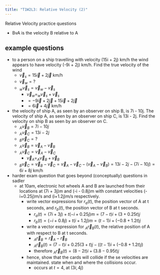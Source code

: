 ```yaml
---
title: "T1W2L3: Relative Velocity (2)"
---
```


Relative Velocity practice questions

- BvA is the velocity B relative to A

## example questions

- to a person on a ship travelling with velocity (15i + 2j) km/h the wind appears to have velocity (-9i + 2j) km/h. Find the true velocity of the wind
  - $\vec{v}_{s} = 15\vec{i} + 2\vec{j}$ km/h
  - $\vec{v}_{w}=?$
  - $_{w}\vec{v}_{s}=\vec{v}_{w}-\vec{v}_{s}$
    - $\vec{v}_{w}=_{w}\vec{v}_{s}+\vec{v}_{s}$
    - $=-9\vec{i}+2\vec{j}+15\vec{i}+2\vec{j}$
    - $=6\vec{i}+4\vec{j}$ km/h
- the velocity of ship A, as seen by an observer on ship B, is 7i - 10j. The velocity of ship A, as seen by an observer on ship C, is 13i - 2j. Find the velocity on ship B as seen by an observer on C.
  - $_{A}\vec{v}_{B}=7i-10j$
  - $_{A}\vec{v}_{C}=13i-2j$
  - $_{B}\vec{v}_{C}=?$
  - $_{A}\vec{v}_{B}=\vec{v}_{A}-\vec{v}_{B}$
  - $_{A}\vec{v}_{C}=\vec{v}_{A}-\vec{v}_{C}$
    - $\vec{v}_{A}=_{A}\vec{v}_{B}+\vec{v}_{B}$
  - $_{B}\vec{v}_{C}=\vec{v}_{B}-\vec{v}_{C}=\vec{v}_{A}-\vec{v}_{C}-(\vec{v}_{A}-\vec{v}_{B})=13i-2j-(7i-10j)=6i+8j$ km/h
- harder exam question that goes beyond (conceptually) questions in sadler
  - at 10am, electronic hot wheels A and B are launched from their locations at (7i + 3j)m and (-i - 0.8j)m with constant velocities (-i+0.25j)m/s and (i+1.2j)m/s respectively.
    - write vector expressions for $r_{a}(t)$, the position vector of A at t seconds, and $r_{b}(t)$, the position vector of B at t seconds.
      - $r_{a}(t)=(7i+3j)+t(-i+0.25j)m=(7-t)i+(3+0.25t)j$
      - $r_{b}(t)=(-i+0.8j)+t(i+1.2j)m=(t-1)i+(-0.8+1.2t)j$
    - write a vector expression for $_{A}\vec{r}_{B}(t)$, the relative position of A with respect to B at t seconds.
      - $_{A}\vec{r}_{B}=\vec{r}_{A}-\vec{r}_{B}$
      - $_{A}\vec{r}_{B}(t)=(7-t)i+0.25(3+t)j-((t-1)i+(-0.8+1.2t)j)$
      - therefore $_{A}\vec{r}_{B}(t)=(8-2t)i+(3.8-0.95t)j$
    - hence, show that the cards will collide if the se velocities are maintained. state when and where the collisions occur.
      - occurs at $t=4$, at $(3i, 4j)$

